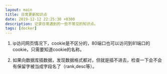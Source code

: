 ```yaml
---
layout: main
title: 日常更新知识点
date: 2019-12-12 22:25:30 +0300
description: 记录日常遇到的一些不常见的知识点。
tags: [docker]
---
```


1. ip访问网页情况下，cookie是不区分的，80端口也可以访问到81端口的cookie，只需要知道cookie的名称。

2. 如果向数据库插数据，发现数据格式都对，但就是插不进去，检查一下会不会有保留字被当成字段名了（rank,desc等）。

